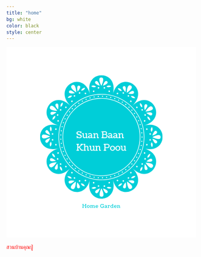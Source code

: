 ```yaml
---
title: "home"
bg: white
color: black
style: center
---
```

![Suan Baan Khun Poou](img/logo-transparent.png)

<span style="color:red">สวนบ้านคุณปู่</span>
